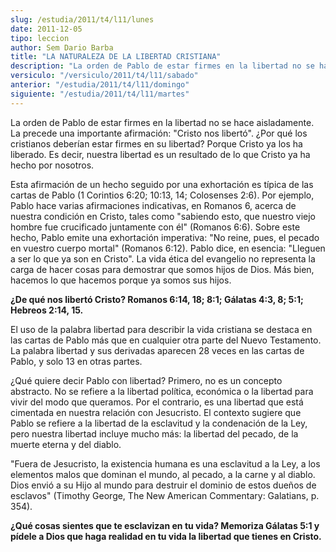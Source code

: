 ```yaml
---
slug: /estudia/2011/t4/l11/lunes
date: 2011-12-05
tipo: leccion
author: Sem Dario Barba
title: "LA NATURALEZA DE LA LIBERTAD CRISTIANA"
description: "La orden de Pablo de estar firmes en la libertad no se hace aisladamente. La  precede una importante afirmación: “Cristo nos libertó”. ¿Por qué los  cristianos deberían estar firmes en su libertad? Porque Cristo ya los ha  liberado. Es decir, nuestra libertad es un resultado d..."
versiculo: "/versiculo/2011/t4/l11/sabado"
anterior: "/estudia/2011/t4/l11/domingo"
siguiente: "/estudia/2011/t4/l11/martes"
---
```


La orden de Pablo de estar firmes en la libertad no se hace aisladamente. La precede una importante afirmación: "Cristo nos libertó". ¿Por qué los cristianos deberían estar firmes en su libertad? Porque Cristo ya los ha liberado. Es decir, nuestra libertad es un resultado de lo que Cristo ya ha hecho por nosotros.

Esta afirmación de un hecho seguido por una exhortación es típica de las cartas de Pablo (1 Corintios 6:20; 10:13, 14; Colosenses 2:6). Por ejemplo, Pablo hace varias afirmaciones indicativas, en Romanos 6, acerca de nuestra condición en Cristo, tales como "sabiendo esto, que nuestro viejo hombre fue crucificado juntamente con él" (Romanos 6:6). Sobre este hecho, Pablo emite una exhortación imperativa: "No reine, pues, el pecado en vuestro cuerpo mortal" (Romanos 6:12). Pablo dice, en esencia: "Lleguen a ser lo que ya son en Cristo". La vida ética del evangelio no representa la carga de hacer cosas para demostrar que somos hijos de Dios. Más bien, hacemos lo que hacemos porque ya somos sus hijos.

**¿De qué nos libertó Cristo? Romanos 6:14, 18; 8:1; Gálatas 4:3, 8; 5:1; Hebreos 2:14, 15.**

El uso de la palabra libertad para describir la vida cristiana se destaca en las cartas de Pablo más que en cualquier otra parte del Nuevo Testamento. La palabra libertad y sus derivadas aparecen 28 veces en las cartas de Pablo, y solo 13 en otras partes.

¿Qué quiere decir Pablo con libertad? Primero, no es un concepto abstracto. No se refiere a la libertad política, económica o la libertad para vivir del modo que queramos. Por el contrario, es una libertad que está cimentada en nuestra relación con Jesucristo. El contexto sugiere que Pablo se refiere a la libertad de la esclavitud y la condenación de la Ley, pero nuestra libertad incluye mucho más: la libertad del pecado, de la muerte eterna y del diablo.

"Fuera de Jesucristo, la existencia humana es una esclavitud a la Ley, a los elementos malos que dominan el mundo, al pecado, a la carne y al diablo. Dios envió a su Hijo al mundo para destruir el dominio de estos dueños de esclavos" (Timothy George, The New American Commentary: Galatians, p. 354).

**¿Qué cosas sientes que te esclavizan en tu vida? Memoriza Gálatas 5:1 y pídele a Dios que haga realidad en tu vida la libertad que tienes en Cristo.**
